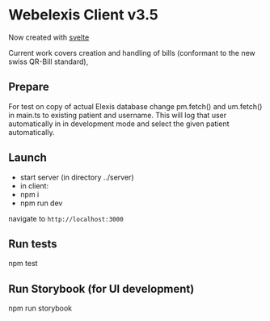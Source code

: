 # Webelexis Client v3.5

Now created with [svelte](https://svelte.dev/)

Current work covers creation and handling of bills (conformant to the new swiss QR-Bill standard),

## Prepare

For test on copy of actual Elexis database change pm.fetch() and um.fetch() in main.ts to existing patient and username. This will log that user automatically in in development mode and select the given patient automatically.

## Launch

- start server (in directory ../server)
- in client:
- npm i
- npm run dev

navigate to `http://localhost:3000`

## Run tests

npm test

## Run Storybook (for UI development)

npm run storybook
